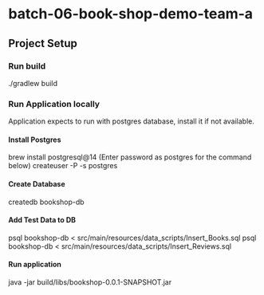 # batch-06-book-shop-demo-team-a
## Project Setup

### Run build
./gradlew build

### Run Application locally
Application expects to run with postgres database, install it if not available.

#### Install Postgres
brew install postgresql@14
(Enter password as postgres for the command below)
createuser -P -s postgres

#### Create Database
createdb bookshop-db

#### Add Test Data to DB
psql bookshop-db < src/main/resources/data_scripts/Insert_Books.sql
psql bookshop-db < src/main/resources/data_scripts/Insert_Reviews.sql

#### Run application
java -jar build/libs/bookshop-0.0.1-SNAPSHOT.jar
